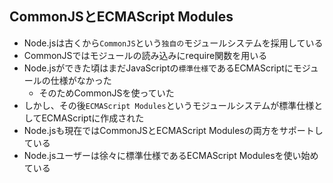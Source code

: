 ## CommonJSとECMAScript Modules

- Node.jsは古くから`CommonJS`という`独自の`モジュールシステムを採用している
- CommonJSではモジュールの読み込みにrequire関数を用いる
- Node.jsができた頃はまだJavaScriptの`標準仕様`であるECMAScriptにモジュールの仕様がなかった
    - そのためCommonJSを使っていた
- しかし、その後`ECMAScript Modules`というモジュールシステムが標準仕様としてECMAScriptに作成された
- Node.jsも現在ではCommonJSとECMAScript Modulesの両方をサポートしている
- Node.jsユーザーは徐々に標準仕様であるECMAScript Modulesを使い始めている